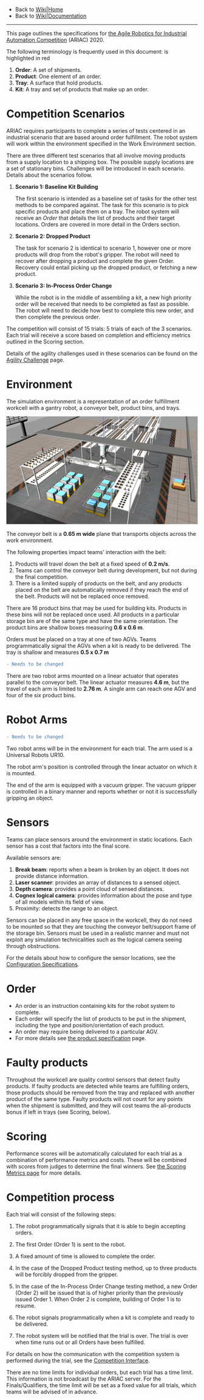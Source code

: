- Back to [Wiki|Home](../README.md)
- Back to [Wiki|Documentation](documentation.md)
-------------------------------------------------

This page outlines the specifications for [the Agile Robotics for Industrial Automation Competition](https://www.nist.gov/el/intelligent-systems-division-73500/agile-robotics-industrial-automation) (ARIAC) 2020.

The following terminology is frequently used in this document:
 is highlighted in red

1. **Order**: A set of shipments.
1. **Product**: One element of an order.
1. **Tray**: A surface that hold products.
1. **Kit**: A tray and set of products that make up an order.


# Competition Scenarios

ARIAC requires participants to complete a series of tests centered in an industrial scenario that are based around order fulfillment. The robot system will work within the environment specified in the Work Environment section.

There are three different test scenarios that all involve moving products from a supply location to a shipping box. The possible supply locations are a set of stationary bins. Challenges will be introduced in each scenario. Details about the scenarios follow.

1. **Scenario 1: Baseline Kit Building**

    The first scenario is intended as a baseline set of tasks for the other test methods to be compared against. The task for this scenario is to pick specific products and place them on a tray. The robot system will receive an *Order* that details the list of products and their target locations. Orders are covered in more detail in the Orders section.

2. **Scenario 2: Dropped Product**

    The task for scenario 2 is identical to scenario 1, however one or more products will drop from the robot's gripper. The robot will need to recover after dropping a product and complete the given Order. Recovery could entail picking up the dropped product, or fetching a new product.

3. **Scenario 3: In-Process Order Change**

    While the robot is in the middle of assembling a kit, a new high priority order will be received that needs to be completed as fast as possible. The robot will need to decide how best to complete this new order, and then complete the previous order.

The competition will consist of 15 trials: 5 trials of each of the 3 scenarios. Each trial will receive a score based on completion and efficiency metrics outlined in the Scoring section.

Details of the agility challenges used in these scenarios can be found on the [Agility Challenge](agility_challenges.md) page.

# Environment

The simulation environment is a representation of an order fulfillment workcell with a gantry robot, a conveyor belt, product bins, and trays.

![Environment](figures/2020_environment.png)

The conveyor belt is a **0.65 m wide** plane that transports objects across the work environment.

The following properties impact teams' interaction with the belt:

1. Products will travel down the belt at a fixed speed of **0.2 m/s**.
1. Teams can control the conveyor belt during development, but not during the final competition.
1. There is a limited supply of products on the belt, and any products placed on the belt are automatically removed if they reach the end of the belt. Products will not be replaced once removed.

There are 16 product bins that may be used for building kits. Products in these bins will not be replaced once used. 
All products in a particular storage bin are of the same type and have the same orientation.
The product bins are shallow boxes measuring **0.6 x 0.6 m**. 

Orders must be placed on a tray at one of two AGVs.
Teams programmatically signal the AGVs when a kit is ready to be delivered.
The tray is shallow and measures **0.5 x 0.7 m**

```diff
- Needs to be changed
```
There are two robot arms mounted on a linear actuator that operates parallel to the conveyor belt.
The linear actuator measures **4.6 m**, but the travel of each arm is limited to **2.76 m**.
A single arm can reach one AGV and four of the six product bins.


# Robot Arms

```diff
- Needs to be changed
```
Two robot arms will be in the environment for each trial.
The arm used is a Universal Robots UR10.

The robot arm's position is controlled through the linear actuator on which it is mounted.

The end of the arm is equipped with a vacuum gripper. The vacuum gripper is controlled in a binary manner and reports whether or not it is successfully gripping an object.

# Sensors

Teams can place sensors around the environment in static locations. Each sensor has a cost that factors into the final score.

Available sensors are:

1. **Break beam**: reports when a beam is broken by an object. It does not provide distance information.
1. **Laser scanner**: provides an array of distances to a sensed object.
1. **Depth camera**: provides a point cloud of sensed distances.
1. **Cognex logical camera**: provides information about the pose and type of all models within its field of 
view.
1. Proximity: detects the range to an object.

Sensors can be placed in any free space in the workcell, they do not need to be mounted so that they are touching the conveyor belt/support frame of the storage bin.
Sensors must be used in a realistic manner and must not exploit any simulation technicalities such as the logical camera seeing through obstructions.

For the details about how to configure the sensor locations, see the [Configuration Specifications](configuration_spec.md).

# Order

- An order is an instruction containing kits for the robot system to complete.
- Each order will specify the list of products to be put in the shipment, including the type and position/orientation of each product.
- An order may require being delivered to a particular AGV.
- For more details see [the product specification](frame_specifications.md) page.

# Faulty products

Throughout the workcell are quality control sensors that detect faulty products.
If faulty products are detected while teams are fulfilling orders, those products should be removed from the tray and replaced with another product of the same type.
Faulty products will not count for any points when the shipment is submitted, and they will cost teams the all-products bonus if left in trays (see Scoring, below).

# Scoring

Performance scores will be automatically calculated for each trial as a combination of performance metrics and costs.
These will be combined with scores from judges to determine the final winners.
See [the Scoring Metrics page](scoring.md) for more details.

# Competition process

Each trial will consist of the following steps:

1. The robot programmatically signals that it is able to begin accepting orders.

1. The first Order (Order 1) is sent to the robot.

1. A fixed amount of time is allowed to complete the order.

1. In the case of the Dropped Product testing method, up to three products will be forcibly dropped from the gripper.

1. In the case of the In-Process Order Change testing method, a new Order (Order 2) will be issued that is of higher priority than the previously issued Order 1. When Order 2 is complete, building of Order 1 is to resume.

1. The robot signals programmatically when a kit is complete and ready to be delivered.

1. The robot system will be notified that the trial is over. The trial is over when time runs out or all Orders have been fulfilled.

For details on how the communication with the competition system is performed during the trial, see the [Competition Interface](competition_interface_documentation.md).

There are no time limits for individual orders, but each trial has a time limit.
This information is not broadcast by the ARIAC server.
For the Finals/Qualifiers, the time limit will be set as a fixed value for all trials, which teams will be advised of in advance.
